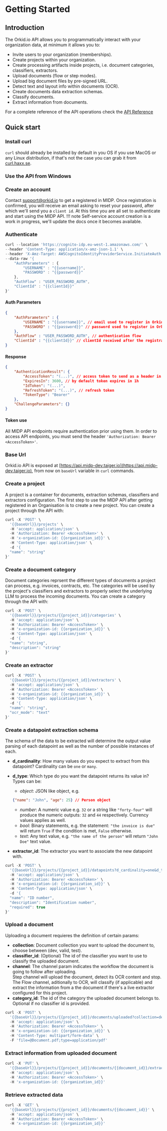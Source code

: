 # Getting Started

## Introduction
The Orkid.io API allows you to programmatically interact with your organization data, at minimum it allows you to:  

- Invite users to your organization (memberships).
- Create projects within your organization.
- Create processing artifacts inside projects, i.e. document categories, classifiers, extractors.
- Upload documents (flow or step modes).
- Upload big document files by pre-signed URL.
- Detect text and layout info within documents (OCR).
- Create documents data extraction schemas.
- Classify documents.
- Extract information from documents.

For a complete reference of the API operations check the [API Reference](/api-reference)

## Quick start

### Install curl
``curl`` should already be installed by default in you OS if you use MacOS or any Linux distribution, if that's not the case you can grab it from [curl.haxx.se](https://curl.haxx.se/download.html).

### Use the API from Windows

### Create an account
Contact [support@orkid.io](mailto:support@orkid.io) to get a registered in MIDP. Once registration is confirmed, you will receive an email asking to reset your password, after which we'll send you a ````client id````. At this time you are all set to authenticate and start using the MIDP API.
!!! note
    Self-service account creation is a work in progress, we'll update the docs once it becomes available.

### Authenticate
```js
curl --location 'https://cognito-idp.eu-west-1.amazonaws.com/' \
--header 'Content-Type: application/x-amz-json-1.1' \
--header 'X-Amz-Target: AWSCognitoIdentityProviderService.InitiateAuth' \
--data-raw '{
    "AuthParameters" : {
        "USERNAME" : "{{username}}",
        "PASSWORD" : "{{password}}"
    },
    "AuthFlow" : "USER_PASSWORD_AUTH",
    "ClientId" : "{{clientId}}"
}'
```
#### Auth Parameters  

````json
{
    "AuthParameters" : {
        "USERNAME" : "{{username}}", // email used to register in Orkid.io
        "PASSWORD" : "{{password}}" // password used to register in Orkid.io
    },
    "AuthFlow" : "USER_PASSWORD_AUTH", // authentication flow
    "ClientId" : "{{clientId}}" // clientId received after the registration in Orkid.io
}
````
#### Response
```json
{
    "AuthenticationResult": {
        "AccessToken": "(...)", // access token to send as a header in consecutive API calls
        "ExpiresIn": 3600, // by default token expires in 1h
        "IdToken": "(...)",
        "RefreshToken": "(...)", // refresh token
        "TokenType": "Bearer"
    },
    "ChallengeParameters": {}
}
```
#### Token use
All MIDP API endpoints require authentication prior using them. In order to access API endpoints, you must send the header ```'Authorization: Bearer <AccessToken>'```. 

### Base Url
Orkid.io API is exposed at [https://api.midp-dev.taiger.io](https://api.midp-dev.taiger.io), from now on ```baseUrl``` variable in ```curl``` commands.

### Create a project
A project is a container for documents, extraction schemas, classifiers and extractors configuration. The first step to use the MIDP API after getting registered in an Organisation is to create a new project. You can create a project through the API with:

````js
curl -X 'POST' \
  '{{baseUrl}}/projects' \
  -H 'accept: application/json' \
  -H 'Authorization: Bearer <AccessToken>' \
  -H 'x-organization-id: {{organization_id}}' \
  -H 'Content-Type: application/json' \
  -d '{
  "name": "string"
}'
````

### Create a document category
Document categories reprsent the different types of documents a project can process, e.g. invoices, contracts, etc. The categories will be used by the project's classifiers and extractors to properly select the underlying LLM to process the incoming documents. You can create a category through the API with:
````js
curl -X 'POST' \
  '{{baseUrl}}/projects/{{project_id}}/categories' \
  -H 'accept: application/json' \
  -H 'Authorization: Bearer <AccessToken>' \
  -H 'x-organization-id: {{organization_id}}' \
  -H 'Content-Type: application/json' \
  -d '{
  "name": "string",
  "description": "string"
}'
````


### Create an extractor
````js
curl -X 'POST' \
  '{{baseUrl}}/projects/{{project_id}}/extractors' \
  -H 'accept: application/json' \
  -H 'Authorization: Bearer <AccessToken>' \
  -H 'x-organization-id: {{organization_id}}' \
  -H 'Content-Type: application/json' \
  -d '{
  "name": "string",
  "ocr_mode": "text"
}'
````

### Create a datapoint extraction schema
The schema of the data to be extracted will determine the output value parsing of each datapoint as well as the number of possible instances of each.

- **d_cardinality**: How many values do you expect to extract from this datapoint? Cardinality can be ````one```` or ````many````.
- **d_type**: Which type do you want the datapoint returns its value in? Types can be:  
    - *object*: JSON like object, e.g. 
    ```json
    {"name": "John", "age": 25} // Person object
    ```
    - *number*: A numeric value e.g. ```32``` or a string like ```"forty-four"``` will produce the numeric outputs: ````32```` and ````44```` respectively. Currency values applies as well.
    - *bool*: Binary statements, e.g. the statement: ```"the invoice is due"``` will return ```True``` if the condition is met, ```False``` otherwise. 
    - *text*: Any text value, e.g. ```"the name of the person"``` will return ```"John Doe"``` text value.

- **extractor_id**: The extractor you want to associate the new datapoint with.

````js
curl -X 'POST' \
  '{{baseUrl}}/projects/{{project_id}}/datapoints?d_cardinality=one&d_type=text&extractor_id={{extractor_id}}' \
  -H 'accept: application/json' \
  -H 'Authorization: Bearer <AccessToken>' \
  -H 'x-organization-id: {{organization_id}}' \
  -H 'Content-Type: application/json' \
  -d '{
  "name": "ID number",
  "description": "Identification number",
  "required": true
}'
````

### Upload a document
Uploading a document requieres the definition of certain params:

- **collection**: Document collection you want to upload the document to, choose between (dev, valid, test).
- **classifier_id**: (Optional) The id of the classifier you want to use to classify the uploaded document.
- **channel**: The channel param indicates the workflow the document is going to follow after uploading.  
Step channel will upload the document, detect its OCR content and stop.  
The Flow channel, aditionally to OCR, will classify (if applicable) and extract the information from a the document if there's a live extractor configured for this project. 
- **category_id**: The id of the category the uploaded document belongs to. Optional if no classifier id is provided.

````js
curl -X 'POST' \
  '{{baseUrl}}/projects/{{project_id}}/documents/uploaded?collection=dev&channel=FLOW&category_id={{category_id}}' \
  -H 'accept: application/json' \
  -H 'Authorization: Bearer <AccessToken>' \
  -H 'x-organization-id: {{organization_id}}' \
  -H 'Content-Type: multipart/form-data' \
  -F 'file=@Document.pdf;type=application/pdf'
````

### Extract information from uploaded document
````js
curl -X 'PUT' \
  '{{baseUrl}}/projects/{{project_id}}/documents/{{document_id}}/extracted?extractor_id={{extractor_id}}' \
  -H 'accept: application/json' \
  -H 'Authorization: Bearer <AccessToken>' \
  -H 'x-organization-id: {{organization_id}}'
````

### Retrieve extracted data
````js
curl -X 'GET' \
  '{{baseUrl}}/projects/{{project_id}}/documents/{{document_id}}' \
  -H 'accept: application/json' \
  -H 'Authorization: Bearer <AccessToken>' \
  -H 'x-organization-id: {{organization_id}}'
````